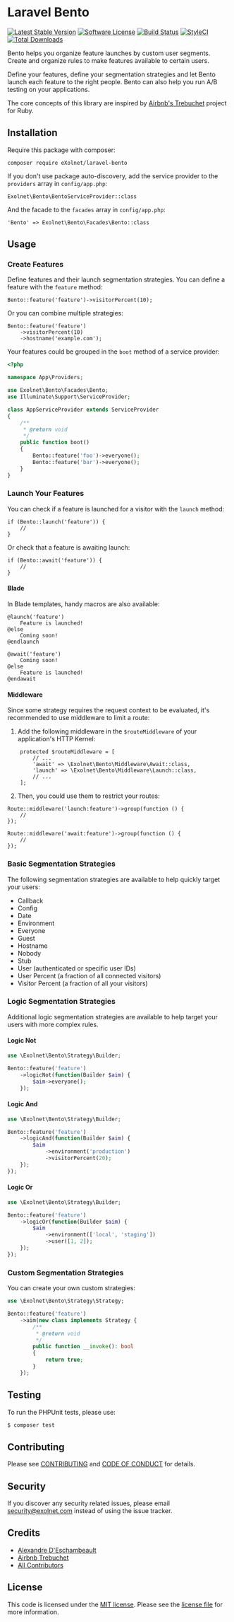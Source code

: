 # Laravel Bento

[![Latest Stable Version](https://poser.pugx.org/eXolnet/laravel-bento/v/stable?format=flat-square)](https://packagist.org/packages/eXolnet/laravel-bento)
[![Software License](https://img.shields.io/badge/license-MIT-brightgreen.svg?style=flat-square)](LICENSE.md)
[![Build Status](https://img.shields.io/travis/eXolnet/laravel-bento/master.svg?style=flat-square)](https://travis-ci.org/eXolnet/laravel-bento)
[![StyleCI](https://github.styleci.io/repos/98363972/shield?branch=master)](https://github.styleci.io/repos/98363972)
[![Total Downloads](https://img.shields.io/packagist/dt/eXolnet/laravel-bento.svg?style=flat-square)](https://packagist.org/packages/eXolnet/laravel-bento)

Bento helps you organize feature launches by custom user segments.
Create and organize rules to make features available to certain users.

Define your features, define your segmentation strategies and let Bento launch each feature to the right people. Bento can also help you run A/B testing on your applications. 

The core concepts of this library are inspired by [Airbnb's Trebuchet](https://github.com/airbnb/trebuchet) project for Ruby.

## Installation

Require this package with composer:

```
composer require eXolnet/laravel-bento
```

If you don't use package auto-discovery, add the service provider to the ``providers`` array in `config/app.php`:

```
Exolnet\Bento\BentoServiceProvider::class
```

And the facade to the ``facades`` array in `config/app.php`: 

```
'Bento' => Exolnet\Bento\Facades\Bento::class
```

## Usage

### Create Features

Define features and their launch segmentation strategies. You can define a feature with the `feature` method:

```
Bento::feature('feature')->visitorPercent(10);
```

Or you can combine multiple strategies:

```
Bento::feature('feature')
    ->visitorPercent(10)
    ->hostname('example.com');
```

Your features could be grouped in the `boot` method of a service provider:

```php
<?php

namespace App\Providers;

use Exolnet\Bento\Facades\Bento;
use Illuminate\Support\ServiceProvider;

class AppServiceProvider extends ServiceProvider
{
    /**
     * @return void
     */
    public function boot()
    {
        Bento::feature('foo')->everyone();
        Bento::feature('bar')->everyone();
    }
}
```

### Launch Your Features

You can check if a feature is launched for a visitor with the `launch` method:

```
if (Bento::launch('feature')) {
    //
}
```

Or check that a feature is awaiting launch:

```
if (Bento::await('feature')) {
    //
}
```

#### Blade

In Blade templates, handy macros are also available:

```
@launch('feature')
    Feature is launched!
@else
    Coming soon!
@endlaunch
```

```
@await('feature')
    Coming soon!
@else
    Feature is launched!
@endawait
```

#### Middleware

Since some strategy requires the request context to be evaluated, it's recommended to use middleware to limit a route:

1. Add the following middleware in the `$routeMiddleware` of your application's HTTP Kernel:

```
    protected $routeMiddleware = [
        // ...
        'await' => \Exolnet\Bento\Middleware\Await::class,
        'launch' => \Exolnet\Bento\Middleware\Launch::class,
        // ...
    ];
```

2. Then, you could use them to restrict your routes:

```
Route::middleware('launch:feature')->group(function () {
    //
});
```

```
Route::middleware('await:feature')->group(function () {
    //
});
```

### Basic Segmentation Strategies

The following segmentation strategies are available to help quickly target your users:

* Callback
* Config
* Date
* Environment
* Everyone
* Guest
* Hostname 
* Nobody
* Stub
* User (authenticated or specific user IDs)
* User Percent (a fraction of all connected visitors)
* Visitor Percent (a fraction of all your visitors)

### Logic Segmentation Strategies

Additional logic segmentation strategies are available to help target your users with more complex rules.

#### Logic Not

```php
use \Exolnet\Bento\Strategy\Builder;

Bento::feature('feature')
    ->logicNot(function(Builder $aim) {
        $aim->everyone();
    });
```

#### Logic And

```php
use \Exolnet\Bento\Strategy\Builder;

Bento::feature('feature')
    ->logicAnd(function(Builder $aim) {
        $aim
            ->environment('production')
            ->visitorPercent(20);
    });
});
```

#### Logic Or

```php
use \Exolnet\Bento\Strategy\Builder;

Bento::feature('feature')
    ->logicOr(function(Builder $aim) {
        $aim
            ->environment(['local', 'staging'])
            ->user([1, 2]);
    });
});
```

### Custom Segmentation Strategies

You can create your own custom strategies:

```php
use \Exolnet\Bento\Strategy\Strategy;

Bento::feature('feature')
    ->aim(new class implements Strategy {
        /**
         * @return void
         */
        public function __invoke(): bool
        {
            return true;
        }
    });
```

## Testing

To run the PHPUnit tests, please use:

``` bash
$ composer test
```

## Contributing

Please see [CONTRIBUTING](CONTRIBUTING.md) and [CODE OF CONDUCT](CODE_OF_CONDUCT.md) for details.

## Security

If you discover any security related issues, please email security@exolnet.com instead of using the issue tracker.

## Credits

- [Alexandre D'Eschambeault](https://github.com/xel1045)
- [Airbnb Trebuchet](https://github.com/airbnb/trebuchet)
- [All Contributors](../../contributors)

## License

This code is licensed under the [MIT license](http://choosealicense.com/licenses/mit/). Please see the [license file](LICENSE) for more information.
